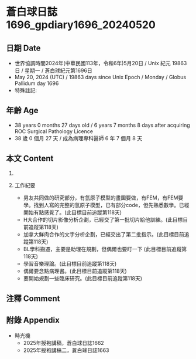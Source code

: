 [_metadata_:encoding]: - "utf-8"
[_metadata_:language]: - "zh-Hant-TW"
[_metadata_:fileformat]: - "markdown"
[_metadata_:MIME_type]: - "text/plain"
[_metadata_:markdown_version]: - "commonmark version 0.30"
[_metadata_:markdown_spec]: - "https://spec.commonmark.org/0.30/"

# 蒼白球日誌1696_gpdiary1696_20240520 #

## 日期 Date ##

* 世界協調時間2024年(中華民國113年，令和6年)5月20日 / Unix 紀元 19863 日 / 星期一 / 蒼白球紀元第1696日
* May 20, 2024 (UTC) / 19863 days since Unix Epoch / Monday / Globus Pallidum day 1696
* 特殊註記:

## 年齡 Age ##

* 38 years 0 months 27 days old / 6 years 7 months 8 days after acquiring ROC Surgical Pathology Licence
* 38 歲 0 個月 27 天 / 成為病理專科醫師 6 年 7 個月 8 天

## 本文 Content ##

1. 

2. 工作紀要

    - 男友共同做的研究部分，有氫原子模型的畫圖要做，有FEM，有FEM要學。找到人寫的完整的氫原子模型，已有部分code，但先熟悉數學。已經開始有點感覺了。(此目標目前追蹤第118天)
    - H大合作的切片影像分析企劃，已經交了第一批切片給他訓練。(此目標目前追蹤第118天)
    - 加拿大鮮肉合作的文字分析企劃，已經交出了第二批指示。(此目標目前追蹤第118天)
    - BL學科搬遷，主要是助理在規劃，但偶爾也要盯一下 (此目標目前追蹤第118天)
    - 學習音樂理論。(此目標目前追蹤第118天)
    - 偶爾要念點病理書。(此目標目前追蹤第118天)
    - 要開始規劃一些臨床研究。(此目標目前追蹤第118天)

## 注釋 Comment ##


## 附錄 Appendix ##

* 時光機
    - 2025年授袍講稿，蒼白球日誌1662
    - 2025年授袍講稿二，蒼白球日誌1663
